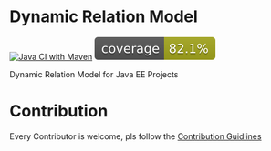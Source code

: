 # Dynamic Relation Model

[![Java CI with Maven](https://github.com/Mom0aut/DynamicRelations/actions/workflows/maven.yml/badge.svg)](https://github.com/Mom0aut/DynamicRelations/actions/workflows/maven.yml) [![Coverage](.github/badges/jacoco.svg)](https://github.com/Mom0aut/DynamicRelations/actions/workflows/maven.yml)


Dynamic Relation Model for Java EE Projects

# Contribution

Every Contributor is welcome, pls follow the [Contribution Guidlines](https://github.com/Mom0aut/DynamicRelations/blob/master/Contributing.md)
